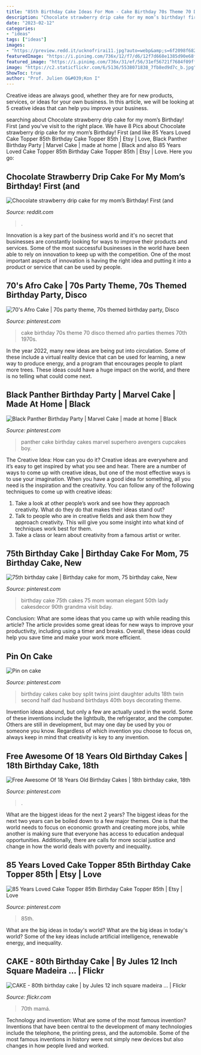 ```yaml
---
title: "85th Birthday Cake Ideas For Mom - Cake Birthday 70s Theme 70 Disco Themed Afro Parties Themes 70th 1970s"
description: "Chocolate strawberry drip cake for my mom’s birthday! first (and"
date: "2023-02-12"
categories:
- "ideas"
tags: ["ideas"]
images:
- "https://preview.redd.it/ucknofrirai11.jpg?auto=webp&amp;s=6f2098f682843c7b821b48a2e94ae81185450f14"
featuredImage: "https://i.pinimg.com/736x/12/f7/d6/12f7d668e1385d90e68ff621f7cf35c1.jpg"
featured_image: "https://i.pinimg.com/736x/31/ef/56/31ef56721f7684f09ff23577cd49e682.jpg"
image: "https://c2.staticflickr.com/6/5136/5538071838_7fb8ed9d7c_b.jpg"
ShowToc: true
author: "Prof. Julien O&#039;Kon I"
---
```



Creative ideas are always good, whether they are for new products, services, or ideas for your own business. In this article, we will be looking at 5 creative ideas that can help you improve your business.

	

		
searching about Chocolate strawberry drip cake for my mom’s Birthday! First (and you've visit to the right place. We have 8 Pics about Chocolate strawberry drip cake for my mom’s Birthday! First (and like 85 Years Loved Cake Topper 85th Birthday Cake Topper 85th | Etsy | Love, Black Panther Birthday Party | Marvel Cake | made at home | Black and also 85 Years Loved Cake Topper 85th Birthday Cake Topper 85th | Etsy | Love. Here you go:
		
    
## Chocolate Strawberry Drip Cake For My Mom’s Birthday! First (and

<img loading=lazy src="https://preview.redd.it/ucknofrirai11.jpg?auto=webp&amp;s=6f2098f682843c7b821b48a2e94ae81185450f14" onerror="this.onerror=null;this.src='https://tse3.mm.bing.net/th?id=OIP.GsfMpMb1D-_Us0qX8uoZLwHaJ4&amp;pid=15.1';" alt="Chocolate strawberry drip cake for my mom’s Birthday! First (and">

_Source: reddit.com_

>. 

	

Innovation is a key part of the business world and it's no secret that businesses are constantly looking for ways to improve their products and services. Some of the most successful businesses in the world have been able to rely on innovation to keep up with the competition. One of the most important aspects of innovation is having the right idea and putting it into a product or service that can be used by people.

    
## 70&#039;s Afro Cake | 70s Party Theme, 70s Themed Birthday Party, Disco

<img loading=lazy src="https://i.pinimg.com/736x/12/f7/d6/12f7d668e1385d90e68ff621f7cf35c1.jpg" onerror="this.onerror=null;this.src='https://tse3.mm.bing.net/th?id=OIP.qjqx9-NTTrJiUFoa7sYTUwHaJ4&amp;pid=15.1';" alt="70&#039;s Afro Cake | 70s party theme, 70s themed birthday party, Disco">

_Source: pinterest.com_

>cake birthday 70s theme 70 disco themed afro parties themes 70th 1970s. 

	

In the year 2022, many new ideas are being put into circulation. Some of these include a virtual reality device that can be used for learning, a new way to produce energy, and a program that encourages people to plant more trees. These ideas could have a huge impact on the world, and there is no telling what could come next.

    
## Black Panther Birthday Party | Marvel Cake | Made At Home | Black

<img loading=lazy src="https://i.pinimg.com/736x/98/81/54/988154c566d10bfd96536215f2cd45c9.jpg" onerror="this.onerror=null;this.src='https://tse4.mm.bing.net/th?id=OIP.ziq6lsVB7XV4WI2OMF-UTwHaJ4&amp;pid=15.1';" alt="Black Panther Birthday Party | Marvel Cake | made at home | Black">

_Source: pinterest.com_

>panther cake birthday cakes marvel superhero avengers cupcakes boy. 

	

The Creative Idea: How can you do it?
Creative ideas are everywhere and it’s easy to get inspired by what you see and hear. There are a number of ways to come up with creative ideas, but one of the most effective ways is to use your imagination. When you have a good idea for something, all you need is the inspiration and the creativity. You can follow any of the following techniques to come up with creative ideas:
1. Take a look at other people’s work and see how they approach creativity. What do they do that makes their ideas stand out?
2. Talk to people who are in creative fields and ask them how they approach creativity. This will give you some insight into what kind of techniques work best for them.
3. Take a class or learn about creativity from a famous artist or writer.

    
## 75th Birthday Cake | Birthday Cake For Mom, 75 Birthday Cake, New

<img loading=lazy src="https://i.pinimg.com/736x/e1/a2/53/e1a25322ef5af689e02cc9d5e428c148--th-birthday-cakes--birthday.jpg" onerror="this.onerror=null;this.src='https://tse2.mm.bing.net/th?id=OIP.nIBTUjLuc1yeLID5bLBQFwHaNL&amp;pid=15.1';" alt="75th birthday cake | Birthday cake for mom, 75 birthday cake, New">

_Source: pinterest.com_

>birthday cake 75th cakes 75 mom woman elegant 50th lady cakesdecor 90th grandma visit bday. 

	

Conclusion: What are some ideas that you came up with while reading this article?
The article provides some great ideas for new ways to improve your productivity, including using a timer and breaks. Overall, these ideas could help you save time and make your work more efficient.

    
## Pin On Cake

<img loading=lazy src="https://i.pinimg.com/736x/d8/4d/13/d84d13505e811ec6bfe55eec5fa962a8--birthday-cakes-for-adults-first-birthday-cakes.jpg" onerror="this.onerror=null;this.src='https://tse1.mm.bing.net/th?id=OIP.sS9s-nX6_wuj70QJGUZM9wHaKC&amp;pid=15.1';" alt="Pin on cake">

_Source: pinterest.com_

>birthday cakes cake boy split twins joint daughter adults 18th twin second half dad husband birthdays 40th boys decorating theme. 

	

Invention ideas abound, but only a few are actually used in the world. Some of these inventions include the lightbulb, the refrigerator, and the computer. Others are still in development, but may one day be used by you or someone you know. Regardless of which invention you choose to focus on, always keep in mind that creativity is key to any invention.

    
## Free Awesome Of 18 Years Old Birthday Cakes | 18th Birthday Cake, 18th

<img loading=lazy src="https://i.pinimg.com/736x/b7/1f/54/b71f54653e832135f6e18c3c72026e29.jpg" onerror="this.onerror=null;this.src='https://tse4.mm.bing.net/th?id=OIP.83JCejJZPLDSudbDG3MScAHaNK&amp;pid=15.1';" alt="Free Awesome Of 18 Years Old Birthday Cakes | 18th birthday cake, 18th">

_Source: pinterest.com_

>. 

	

What are the biggest ideas for the next 2 years?
The biggest ideas for the next two years can be boiled down to a few major themes. One is that the world needs to focus on economic growth and creating more jobs, while another is making sure that everyone has access to education andequal opportunities. Additionally, there are calls for more social justice and change in how the world deals with poverty and inequality.

    
## 85 Years Loved Cake Topper 85th Birthday Cake Topper 85th | Etsy | Love

<img loading=lazy src="https://i.pinimg.com/736x/31/ef/56/31ef56721f7684f09ff23577cd49e682.jpg" onerror="this.onerror=null;this.src='https://tse3.mm.bing.net/th?id=OIP.M07LEJhcuHHBBFf66z5kJgHaHa&amp;pid=15.1';" alt="85 Years Loved Cake Topper 85th Birthday Cake Topper 85th | Etsy | Love">

_Source: pinterest.com_

>85th. 

	

What are the big ideas in today's world?
What are the big ideas in today's world? 
Some of the key ideas include artificial intelligence, renewable energy, and inequality.

    
## CAKE - 80th Birthday Cake | By Jules 12 Inch Square Madeira … | Flickr

<img loading=lazy src="https://c2.staticflickr.com/6/5136/5538071838_7fb8ed9d7c_b.jpg" onerror="this.onerror=null;this.src='https://tse4.mm.bing.net/th?id=OIP.Vk3Gxo10-h1c20xk4bb8JQHaJ4&amp;pid=15.1';" alt="CAKE - 80th birthday cake | by Jules 12 inch square madeira … | Flickr">

_Source: flickr.com_

>70th mamá. 

	

Technology and invention: What are some of the most famous invention?
Inventions that have been central to the development of many technologies include the telephone, the printing press, and the automobile. Some of the most famous inventions in history were not simply new devices but also changes in how people lived and worked.

